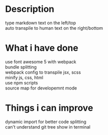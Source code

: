 # Description  
type markdown text on the left/top  
auto transpile to human text on the right/bottom  

# What i have done
use font awesome 5 with webpack  
bundle splitting  
webpack config to transpile jsx, scss  
minify js, css, html  
use npm scripts  
source map for developemnt mode  

# Things i can improve
dynamic import for better code splitting  
can't understand git tree show in terminal
